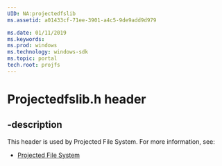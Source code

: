 ```yaml
---
UID: NA:projectedfslib
ms.assetid: a01433cf-71ee-3901-a4c5-9de9add9d979

ms.date: 01/11/2019
ms.keywords: 
ms.prod: windows
ms.technology: windows-sdk
ms.topic: portal
tech.root: projfs
---
```


# Projectedfslib.h header


## -description


This header is used by Projected File System. For more information, see:

- [Projected File System](../_projfs/index.md)

